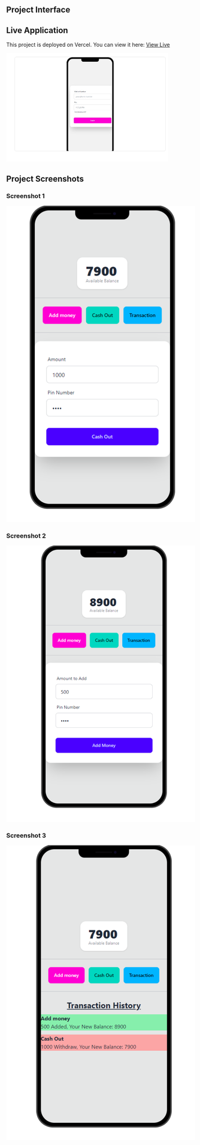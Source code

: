 ## Project Interface

## Live Application
This project is deployed on Vercel. You can view it here: [View Live](https://payoo-bank-function-ofa7ul1jp-ahsan-habibs-projects-13b56112.vercel.app/)

![Login Screen](https://github.com/Ahsan-1015/Payoo-Bank-function/blob/main/images-readme.md/Screenshot%202024-09-20%20160757.png) 
## Project Screenshots

### Screenshot 1
![Screenshot 3](https://github.com/Ahsan-1015/Payoo-Bank-function/blob/main/images-readme.md/Screenshot%202024-09-20%20163321.png)

### Screenshot 2
![Screenshot 2](https://github.com/Ahsan-1015/Payoo-Bank-function/blob/main/images-readme.md/Screenshot%202024-09-20%20163259.png) 

### Screenshot 3
![Screenshot 4](https://github.com/Ahsan-1015/Payoo-Bank-function/blob/main/images-readme.md/Screenshot%202024-09-20%20163342.png)


